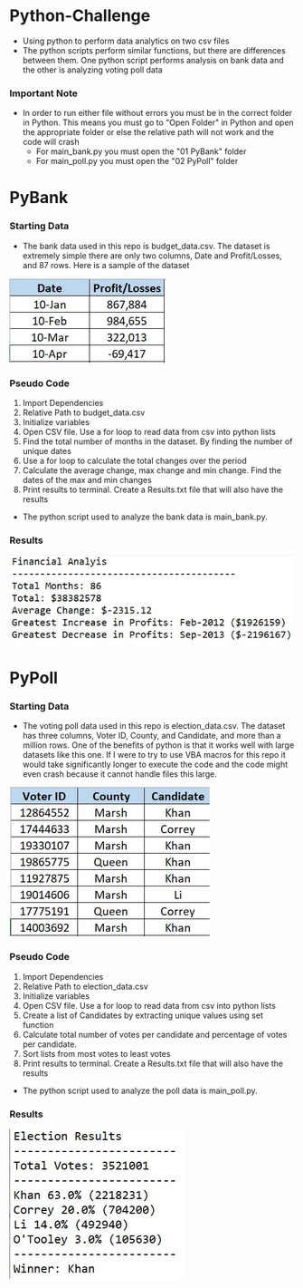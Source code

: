 # Python-Challenge
* Using python to perform data analytics on two csv files
* The python scripts perform similar functions, but there are differences between them. One python script performs analysis on bank data and the other is analyzing voting poll data
### Important Note
* In order to run either file without errors you must be in the correct folder in Python. This means you must go to "Open Folder" in Python and open the appropriate folder or else the relative path will not work and the code will crash
  * For main_bank.py you must open the "01 PyBank" folder
  * For main_poll.py you must open the "02 PyPoll" folder

# PyBank
### Starting Data
* The bank data used in this repo is budget_data.csv. The dataset is extremely simple there are only two columns, Date and Profit/Losses, and 87 rows. Here is a sample of the dataset

![](03_Images/Bank_Data.JPG)

### Pseudo Code
1. Import Dependencies
2. Relative Path to budget_data.csv
3. Initialize variables
4. Open CSV file. Use a for loop to read data from csv into python lists 
5. Find the total number of months in the dataset. By finding the number of unique dates
6. Use a for loop to calculate the total changes over the period 
7. Calculate the average change, max change and min change. Find the dates of the max and min changes 
8. Print results to terminal. Create a Results.txt file that will also have the results 
* The python script used to analyze the bank data is main_bank.py.

### Results 
![](03_Images/Bank_Results.JPG)


# PyPoll
### Starting Data
* The voting poll data used in this repo is election_data.csv. The dataset has three columns, Voter ID, County, and Candidate, and more than a million rows. One of the benefits of python is that it works well with large datasets like this one. If I were to try to use VBA macros for this repo it would take significantly longer to execute the code and the code might even crash because it cannot handle files this large.

![](03_Images/Poll_Data.JPG)

### Pseudo Code
1. Import Dependencies
2. Relative Path to election_data.csv
3. Initialize variables
4. Open CSV file. Use a for loop to read data from csv into python lists
5. Create a list of Candidates by extracting unique values using set function
6. Calculate total number of votes per candidate and percentage of votes per candidate.
7. Sort lists from most votes to least votes 
8. Print results to terminal. Create a Results.txt file that will also have the results  
* The python script used to analyze the poll data is main_poll.py. 

### Results 
![](03_Images/Poll_Results.JPG)
